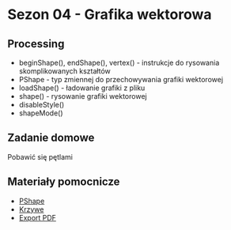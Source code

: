 # Sezon 04 - Grafika wektorowa

## Processing
- beginShape(), endShape(), vertex() -  instrukcje do rysowania skomplikowanych kształtów
- PShape - typ zmiennej do przechowywania grafiki wektorowej
- loadShape() - ładowanie grafiki z pliku
- shape() - rysowanie grafiki wektorowej
- disableStyle()
- shapeMode()

## Zadanie domowe
Pobawić się pętlami

## Materiały pomocnicze
- [PShape](https://processing.org/tutorials/pshape)
- [Krzywe](https://processing.org/tutorials/curves)
- [Export PDF](https://processing.org/reference/libraries/pdf/index.html)